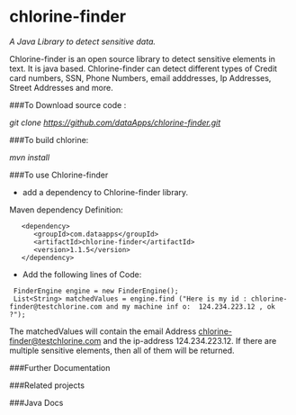 # chlorine-finder
*A Java Library to detect sensitive data.*

Chlorine-finder is an open source library to detect sensitive elements in text. It is java based.
Chlorine-finder can detect different types of Credit card numbers, SSN, Phone Numbers, email adddresses, Ip Addresses, Street Addresses and more. 


###To Download source code :

*git clone https://github.com/dataApps/chlorine-finder.git*

###To build chlorine:

*mvn install*

###To use Chlorine-finder

- add a dependency to Chlorine-finder library.

Maven dependency Definition:
```
   <dependency>
      <groupId>com.dataapps</groupId>
      <artifactId>chlorine-finder</artifactId>
      <version>1.1.5</version>
   </dependency>
```
- Add the following lines of Code:
```
 FinderEngine engine = new FinderEngine();
 List<String> matchedValues = engine.find ("Here is my id : chlorine-finder@testchlorine.com and my machine inf o:  124.234.223.12 , ok ?");
```
 The matchedValues will contain the email Address chlorine-finder@testchlorine.com and the ip-address 124.234.223.12.
 If there are multiple sensitive elements, then all of them will be returned.
 
  ###Further Documentation
  
  
 ###Related projects
 
 ###Java Docs
 

 
 
